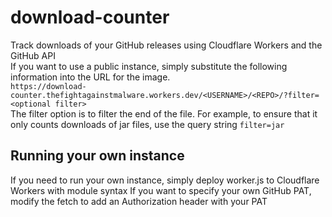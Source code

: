 # download-counter
Track downloads of your GitHub releases using Cloudflare Workers and the GitHub API<br>
If you want to use a public instance, simply substitute the following information into the URL for the image.<br>
`https://download-counter.thefightagainstmalware.workers.dev/<USERNAME>/<REPO>/?filter=<optional filter>`<br>
The filter option is to filter the end of the file. For example, to ensure that it only counts downloads of jar files, use the query string `filter=jar`

## Running your own instance
If you need to run your own instance, simply deploy worker.js to Cloudflare Workers with module syntax
If you want to specify your own GitHub PAT, modify the fetch to add an Authorization header with your PAT
